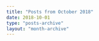 ```yaml
---
title: "Posts from October 2018"
date: 2018-10-01
type: "posts-archive"
layout: "month-archive"
---
```

